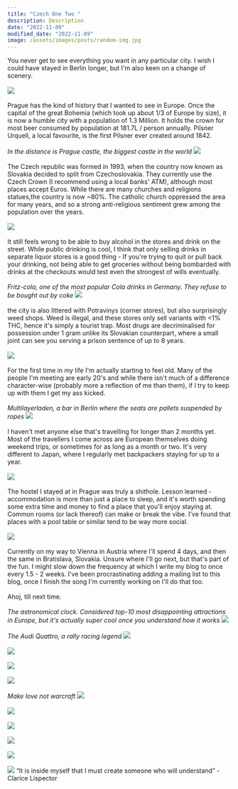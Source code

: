 ```yaml
---
title: "Czech One Two "
description: Description
date: "2022-11-09"
modified_date: "2022-11-09"
image: /assets/images/posts/random-img.jpg
---
```

You never get to see everything you want in any particular city. I wish I could have stayed in Berlin longer, but I'm also keen on a change of scenery.
\
\
![](/assets/images/posts/post-07/appartments.jpg)
\
\
Prague has the kind of history that I wanted to see in Europe. Once the capital of the great Bohemia (which took up about 1/3 of Europe by size), it is now a humble city with a population of 1.3 Million. It holds the crown for most beer consumed by population at 181.7L / person annually. Pilsner Urquell, a local favourite, is the first Pilsner ever created around 1842.
\
\
*In the distance is Prague castle, the biggest castle in the world*
![](/assets/images/posts/post-07/castle.jpg)
\
\
The Czech republic was formed in 1993, when the country now known as Slovakia decided to split from Czechoslovakia. They currently use the Czech Crown (I recommend using a local banks' ATM), although most places accept Euros. While there are many churches and religions statues,the country is now ~80%. The catholic church oppressed the area for many years, and so a strong anti-religious sentiment grew among the population over the years.
\
\
![](/assets/images/posts/post-07/prague-02.jpg)
\
\
It still feels wrong to be able to buy alcohol in the stores and drink on the street. While public drinking is cool, I think that only selling drinks in separate liquor stores is a good thing - If you're trying to quit or pull back your drinking, not being able to get groceries without being bombarded with drinks at the checkouts would test even the strongest of wills eventually.
\
\
*Fritz-cola, one of the most popular Cola drinks in Germany. They refuse to be bought out by coke*
![](/assets/images/posts/post-07/cola.jpg)
\
\
the city is also littered with Potravinys (corner stores), but also surprisingly weed shops. Weed is illegal, and these stores only sell variants with <1% THC, hence it's simply a tourist trap. Most drugs are decriminalised for possession under 1 gram unlike its Slovakian counterpart, where a small joint can see you serving a prison sentence of up to 8 years.
\
\
![](/assets/images/posts/post-07/weed.jpg)
\
\
For the first time in my life I'm actually starting to feel old. Many of the people I'm meeting are early 20's and while there isn't much of a difference character-wise (probably more a reflection of me than them), if I try to keep up with them I get my ass kicked.
\
\
*Multilayerladen, a bar in Berlin where the seats are pallets suspended by ropes*
![](/assets/images/posts/post-07/bar.jpg)
\
\
I haven't met anyone else that's travelling for longer than 2 months yet. Most of the travellers I come across are European themselves doing weekend trips, or sometimes for as long as a month or two. It's very different to Japan, where I regularly met backpackers staying for up to a year.
\
\
![](/assets/images/posts/post-07/kebab.jpg)
\
\
The hostel I stayed at in Prague was truly a shithole. Lesson learned - accommodation is more than just a place to sleep, and it's worth spending some extra time and money to find a place that you'll enjoy staying at. Common rooms (or lack thereof) can make or break the vibe. I've found that places with a pool table or similar tend to be way more social.
\
\
![](/assets/images/posts/post-07/bad.jpg)
\
\
Currently on my way to Vienna in Austria where I'll spend 4 days, and then the same in Bratislava, Slovakia. Unsure where I'll go next, but that's part of the fun. I might slow down the frequency at which I write my blog to once every 1.5 - 2 weeks. I've been procrastinating adding a mailing list to this blog, once I finish the song I'm currently working on I'll do that too.
\
\
Ahoj, till next time.
\
\
*The astronomical clock. Considered top-10 most disappointing attractions in Europe, but it's actually super cool once you understand how it works*
![](/assets/images/posts/post-07/clock.jpg)
\
\
*The Audi Quattro, a rally racing legend*
![](/assets/images/posts/post-07/car.jpg)
\
\
![](/assets/images/posts/post-07/ferry.jpg)
\
\
![](/assets/images/posts/post-07/mask.jpg)
\
\
![](/assets/images/posts/post-07/bag.jpg)
\
\
*Make love not warcraft*
![](/assets/images/posts/post-07/painting.jpg)
\
\
![](/assets/images/posts/post-07/prague-01.jpg)
\
\
![](/assets/images/posts/post-07/prague-03.jpg)
\
\
![](/assets/images/posts/post-07/prague-04.jpg)
\
\
![](/assets/images/posts/post-07/wall.jpg)
\
\
![](/assets/images/posts/post-07/dimitra.jpeg)
“It is inside myself that I must create someone who will understand” - Clarice Lispector
